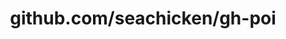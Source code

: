 ---
layout: post
title: github.com/seachicken/gh-poi
categories: link
tags: [انگلیسی, برنامه‌نویسی]
---